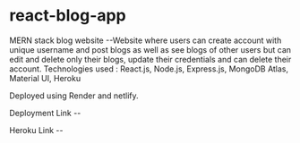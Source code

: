 # react-blog-app
MERN stack blog website --Website where users can create account with unique username and post blogs as well as see blogs of other
users but can edit and delete only their blogs, update their credentials and can delete their account.
Technologies used : React.js, Node.js, Express.js, MongoDB Atlas, Material UI, Heroku

Deployed using Render and netlify.

Deployment Link -- 

Heroku Link --
